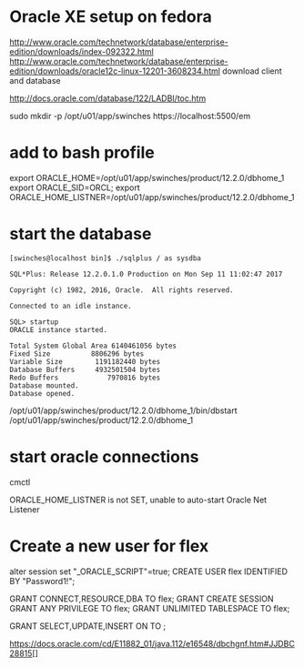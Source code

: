 # Oracle XE setup on fedora

http://www.oracle.com/technetwork/database/enterprise-edition/downloads/index-092322.html
http://www.oracle.com/technetwork/database/enterprise-edition/downloads/oracle12c-linux-12201-3608234.html
download client and database

http://docs.oracle.com/database/122/LADBI/toc.htm


sudo mkdir -p /opt/u01/app/swinches
https://localhost:5500/em

# add to bash profile
export ORACLE_HOME=/opt/u01/app/swinches/product/12.2.0/dbhome_1
export ORACLE_SID=ORCL;
export ORACLE_HOME_LISTNER=/opt/u01/app/swinches/product/12.2.0/dbhome_1

# start the database

```
[swinches@localhost bin]$ ./sqlplus / as sysdba

SQL*Plus: Release 12.2.0.1.0 Production on Mon Sep 11 11:02:47 2017

Copyright (c) 1982, 2016, Oracle.  All rights reserved.

Connected to an idle instance.

SQL> startup
ORACLE instance started.

Total System Global Area 6140461056 bytes
Fixed Size		    8806296 bytes
Variable Size		 1191182440 bytes
Database Buffers	 4932501504 bytes
Redo Buffers		    7970816 bytes
Database mounted.
Database opened.
```

/opt/u01/app/swinches/product/12.2.0/dbhome_1/bin/dbstart /opt/u01/app/swinches/product/12.2.0/dbhome_1


# start oracle connections

cmctl


ORACLE_HOME_LISTNER is not SET, unable to auto-start Oracle Net Listener


# Create a new user for flex
alter session set "_ORACLE_SCRIPT"=true;
CREATE USER flex IDENTIFIED BY "Password1!";

GRANT CONNECT,RESOURCE,DBA TO flex;
GRANT CREATE SESSION GRANT ANY PRIVILEGE TO flex;
GRANT UNLIMITED TABLESPACE TO flex;


GRANT SELECT,UPDATE,INSERT ON <TABLE NAME> TO <USER NAME>;

https://docs.oracle.com/cd/E11882_01/java.112/e16548/dbchgnf.htm#JJDBC28815[]